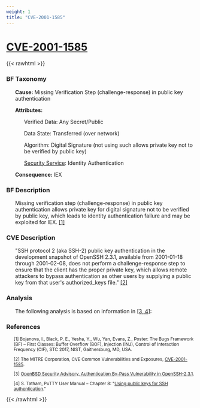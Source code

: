 ```yaml
---
weight: 1
title: "CVE-2001-1585"
---
```

# [CVE-2001-1585](https://cve.mitre.org/cgi-bin/cvename.cgi?name=CVE-2001-1585)

{{< rawhtml >}}
<p>
        <h3>BF Taxonomy</h3>
      </p>
      <ul><strong>Cause: </strong>
        <sub-cause>Missing Verification Step</sub-cause> (challenge-response) in public key authentication
      </ul>
      <ul><strong>Attributes: </strong>
        <ul>Verified Data: Any <attribute>Secret</attribute>/<attribute>Public</attribute>
        </ul>
        <ul>Data State: <attribute>Transferred </attribute>(over network)</ul>
        <ul>Algorithm: <attribute>Digital Signature </attribute>(not using such allows private key not to be verified by
          public key)</ul>
        <ul><u>Security Service</u>: <attribute>Identity Authentication</attribute>
        </ul>
      </ul>
      <ul><strong>Consequence: </strong>
        <consequence>IEX</consequence>
      </ul>
      <p>
        <h3>BF Description</h3>
      </p>
      <ul>
        <sub-cause>Missing verification step</sub-cause> (challenge-response) in public key authentication allows
        private key for <attribute>digital signature</attribute> not to be verified by public key, which leads to
        <attribute>identity authentication</attribute> failure and may be exploited for <consequence>IEX</consequence>.
        <a href="#ref">[1]</a>
      </ul>
      <p>
        <h3>CVE Description</h3>
      </p>
      <p>
      <ul>"SSH protocol 2 (aka SSH-2) public key authentication in the development snapshot of OpenSSH 2.3.1, available
        from 2001-01-18 through 2001-02-08, does not perform a challenge-response step to ensure that the client has the
        proper private key, which allows remote attackers to bypass authentication as other users by supplying a public
        key from that user's authorized_keys file." <a href="#ref">[2]</a></ul>
      </p>
      <p>
        <h3>Analysis</h3>
      </p>
      <p>
      <ul>The following analysis is based on information in <a href="#ref">[3, 4]</a>:</ul>
      </p>

<p class="">
        <h3><a name="ref">References</a></h3>
      </p>
      <small>
        <ul>[1] Bojanova, I., Black, P. E., Yesha, Y., Wu, Yan, Evans, Z., Poster: The Bugs Framework (BF) – First
          Classes: Buffer Overflow (BOF), Injection (INJ), Control of Interaction Frequency (CIF), STC 2017, NIST,
          Gaithersburg, MD, USA.</ul>
        <ul>[2] The MITRE Corporation, CVE Common Vulnerabilities and Exposures, <a target="_blank"
            href="http://cve.mitre.org/cgi-bin/cvename.cgi?name=CVE-2001-1585">CVE-2001-1585</a>.</ul>
        <ul>[3] <a target="_blank" href="http://www.openbsd.org/advisories/ssh_bypass.txt">OpenBSD Security Advisory,
            Authentication By-Pass Vulnerability in OpenSSH-2.3.1</a>.</ul>
        <ul>[4] S. Tatham, PuTTY User Manual – Chapter 8: "<a target="_blank"
            href="http://the.earth.li/~sgtatham/putty/0.60/htmldoc/Chapter8.html">Using public keys for SSH
            authentication</a>."</ul>
      </small>
      {{< /rawhtml >}}